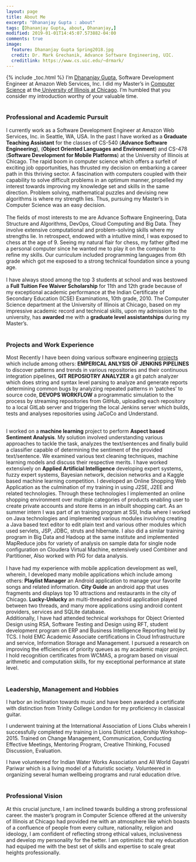 ```yaml
---
layout: page
title: About Me
excerpt: "Dhananjay Gupta : about"
tags: [Dhananjay Gupta, about, Dhananjay,]
modified: 2019-01-01T14:45:07.573882-04:00
comments: true
image:
  feature: Dhananjay Gupta Spring2018.jpg
  credit: Dr. Mark Grechanik, Advance Software Engineering, UIC.
  creditlink: https://www.cs.uic.edu/~drmark/
---
```

{% include _toc.html %}
I’m <a href="http://dgupta.us/">Dhananjay Gupta</a>, Software Development Engineer at Amazon Web Services, Inc. I did my Master’s in <a href="https://www.cs.uic.edu/">Computer Science</a> at the<a href="https://www.uic.edu/"> University of Illinois at Chicago</a>. I’m humbled that you consider my introduction worthy of your valuable time.<br/><br/>
### Professional and Academic Pursuit
I currently work as a Software Development Engineer at Amazon Web Services, Inc. in Seattle, WA, USA. In the past I have worked as a **Graduate Teaching Assistant** for the classes of CS-540 (**Advance Software Engineering**), (**Object Oriented Languages and Environment**) and CS-478 (**Software Development for Mobile Platforms**) at the University of Illinois at Chicago. The rapid boom in computer science which offers a surfeit of exciting job opportunities, has thrusted my decision on embarking a career path in this thriving sector. A fascination with computers coupled with their capability to solve difficult problems in an optimum manner, propelled my interest towards improving my knowledge set and skills in the same direction. Problem solving, mathematical puzzles and devising new algorithms is where my strength lies. Thus, pursuing my Master’s in Computer Science was an easy decision. <br><br/>
The fields of most interests to me are Advance Software Engineering, Data Structure and Algorithms, DevOps, Cloud Computing and Big Data. They involve extensive computational and problem-solving skills where my strengths lie. In retrospect, endowed with a intuitive mind, I was exposed to chess at the age of 9. Seeing my natural flair for chess, my father gifted me a personal computer since he wanted me to play it on the computer to refine my skills. Our curriculum included programming languages from 6th grade which got me exposed to a strong technical foundation since a young age.  <br><br/>
I have always stood among the top 3 students at school and was bestowed a **Full Tuition Fee Waiver Scholarship** for 11th and 12th grade because of my exceptional academic performance at the Indian Certificate of Secondary Education (ICSE) Examinations, 10th grade, 2010. The Computer Science department at the University of Illinois at Chicago, based on my impressive academic record and technical skills, upon my admission to the university, has **awarded** me with a **graduate level assistantships** during my Master’s.  <br/><br/>
### Projects and Work Experience 
Most Recently I have been doing various software engineering <a href="http://dgupta.us/projects">projects</a> which include among others: **EMPERICAL ANLYSIS OF JENKINS PIPELINES** to discover patterns and trends in various repositories and their continuous integration pipelines, **GIT REPOSIOTRY ANALYZER** a git patch analyzer which does string and syntax level parsing to analyze and generate reports determining common bugs by analyzing repeated patterns in ‘patches’ to source code, **DEVOPS WORKFLOW** a programmatic simulation to the process by streaming repositories from GitHub, uploading each repository to a local GitLab server and triggering the local Jenkins server which builds, tests and analyses repositories using JaCoCo and Understand. <br/><br/>

I worked on a **machine learning** project to perform **Aspect based Sentiment Analysis**. My solution involved understanding various approaches to tackle the task, analyzes the text/sentences and finally build a classifier capable of determining the sentiment of the provided text/sentence. We examined various text cleaning techniques, machine learning models and discuss their respective merits. I have worked extensively on **Applied Artificial Intelligence** developing expert systems, fuzzy expert systems, Bayesian network, decision networks and a Kaggle based machine learning competition. I developed an Online Shopping Web Application as the culmination of my training in using J2SE, J2EE and related technologies. Through these technologies I implemented an online shopping environment over multiple categories of products enabling user to create private accounts and store items in an inbuilt shopping cart. As an summer intern I was part of an training program at SSI, India where I worked on Java technologies and implemented various modules involving creating a Java based text editor to edit plain text and various other modules which used servlets, JSP, JDBC, struts and hibernate. I also did a similar training program in Big Data and Hadoop at the same institute and implemented MapReduce jobs for variety of analysis on sample data for single node configuration on Cloudera Virtual Machine, extensively used Combiner and Partitioner, Also worked with PIG for data analysis. 
<br/><br/>
I have had my experience with mobile application development as well, wherein, I developed many mobile applications which include among others: **Playlist Manager** an Android application to manage your favorite songs and related information. **City Guide** an android app that uses fragments and displays top 10 attractions and restaurants in the city of Chicago. **Lucky-Unlucky** an multi-threaded android application played between two threads, and many more applications using android content providers, services and SQLite database.  
Additionally, I have had attended technical workshops for Object Oriented Design using RSA, Software Testing and Design using RFT, student development program on ERP and Business Intelligence Reporting held by TCS. I hold EMC Academic Associate certifications in Cloud Infrastructure and service, Information Storage and Management. I pursued a research on improving the efficiencies of priority queues as my academic major project. I hold recognition certificates from WCMAS, a program based on visual arithmetic and computation skills, for my exceptional performance at state level.<br/><br/>
### Leadership, Management and Hobbies
I harbor an inclination towards music and have been awarded a certificate with distinction from Trinity College London for my proficiency in classical guitar.

I underwent training at the International Association of Lions Clubs wherein I successfully completed my training in Lions District Leadership Workshop-2015. Trained on Change Management, Communication, Conducting Effective Meetings, Mentoring Program, Creative Thinking, Focused Discussion, Evaluation.

I have volunteered for Indian Water Works Association and All World Gayatri Pariwar which is a living model of a futuristic society. Volunteered in organizing several human wellbeing programs and rural education drive.
<br/><br/> 

### Professional Vision
At this crucial juncture, I am inclined towards building a strong professional career. the master’s program in Computer Science offered at the university of Illinois at Chicago had provided me with an atmosphere like which boasts of a confluence of people from every culture, nationality, religion and ideology, I am confident of reflecting strong ethical values, inclusiveness and develop my personality for the better. I am optimistic that my education had equiped me with the best set of skills and expertise to scale great heights professionally.
